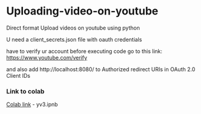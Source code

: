 # Uploading-video-on-youtube
Direct format
Upload videos on youtube using python

U need a client_secrets.json file with oauth credentials


have to verify ur account before executing code
go to this link: https://www.youtube.com/verify

and also add http://localhost:8080/
to Authorized redirect URIs in OAuth 2.0 Client IDs

### Link to colab
[Colab link](https://colab.research.google.com/drive/12wW00dtGi2uXqKl61bwlRIovyGou7Dbg?usp=sharing) - yv3.ipnb
